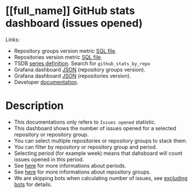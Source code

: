 <h1 id="kubernetes-ghstats-dashboard">[[full_name]] GitHub stats dashboard (issues opened)</h1>
<p>Links:</p>
<ul>
<li>Repository groups version metric <a href="https://github.com/cncf/devstats/blob/master/metrics/kubernetes/github_stats_by_repo_groups.sql" target="_blank">SQL file</a>.</li>
<li>Repositories version metric <a href="https://github.com/cncf/devstats/blob/master/metrics/kubernetes/github_stats_by_repos.sql" target="_blank">SQL file</a>.</li>
<li>TSDB <a href="https://github.com/cncf/devstats/blob/master/metrics/kubernetes/metrics.yaml" target="_blank">series definition</a>. Search for <code>github_stats_by_repo</code></li>
<li>Grafana dashboard <a href="https://github.com/cncf/devstats/blob/master/grafana/dashboards/kubernetes/github-stats-by-repository-group.json" target="_blank">JSON</a> (repository groups version).</li>
<li>Grafana dashboard <a href="https://github.com/cncf/devstats/blob/master/grafana/dashboards/kubernetes/github-stats-by-repository.json" target="_blank">JSON</a> (repositories version).</li>
<li>Developer <a href="https://github.com/cncf/devstats/blob/master/docs/dashboards/kubernetes/ghstats_devel.md" target="_blank">documentation</a>.</li>
</ul>
<h1 id="description">Description</h1>
<ul>
<li>This documentations only refers to <code>Issues opened</code> statistic.</li>
<li>This dashboard shows the number of issues opened for a selected repository or repository group.</li>
<li>You can select multiple repositories or repository groups to stack them.</li>
<li>You can filter by repository or repository group and period.</li>
<li>Selecting period (for example week) means that dahsboard will count issues opened in this period.</li>
<li>See <a href="https://github.com/cncf/devstats/blob/master/docs/periods.md" target="_blank">here</a> for more informations about periods.</li>
<li>See <a href="https://github.com/cncf/devstats/blob/master/docs/repository_groups.md" target="_blank">here</a> for more informations about repository groups.</li>
<li>We are skipping bots when calculating number of issues, see <a href="https://github.com/cncf/devstats/blob/master/docs/excluding_bots.md" target="_blank">excluding bots</a> for details.</li>
</ul>

